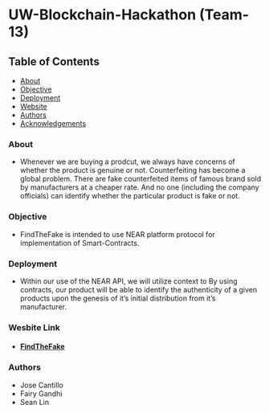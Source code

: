 # UW-Blockchain-Hackathon (Team-13)


## Table of Contents
+ [About](#description)
+ [Objective](#Objective)
+ [Deployment](#deployment)
+ [Website](#website)
+ [Authors](#authors)
+ [Acknowledgements](#acknowledgements)

### About <a name="description"></a>
+ Whenever we are buying a prodcut, we always have concerns of whether the product is genuine or not. Counterfeiting has become a global problem. There are fake counterfeited items of famous brand sold by manufacturers at a cheaper rate. And no one (including the company officials) can identify whether the particular product is fake or not. 

### Objective <a name="objective"></a>
+ FindTheFake is intended to use NEAR platform protocol for implementation of Smart-Contracts.

### Deployment <a name="deployment"></a>
+ Within our use of the NEAR API, we will utilize context to By using contracts, our product will be able to identify the authenticity of a given products upon the genesis of it’s initial distribution from it’s manufacturer.

### Wesbite Link <a name="website"></a>
+ #### [FindTheFake](https://www.figma.com/proto/zC90ioFHvsR9mBggij7gGX/FindtheFake-(Team-13)?node-id=1%3A3&scaling=min-zoom)

### Authors <a name="authors"></a>
+ Jose Cantillo
+ Fairy Gandhi
+ Sean Lin
